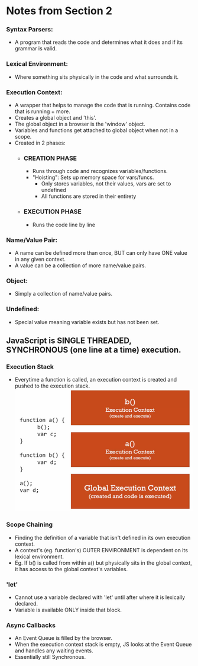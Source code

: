 # Notes from Section 2

### Syntax Parsers: 
 - A program that reads the code and determines what it does and if its grammar is valid.
### Lexical Environment: 
 - Where something sits physically in the code and what surrounds it.
### Execution Context: 
 - A wrapper that helps to manage the code that is running. Contains code that is running + more.
 - Creates a global object and 'this'.
 - The global object in a browser is the 'window' object.
 - Variables and functions get attached to global object when not in a scope.
 - Created in 2 phases:
    - ### CREATION PHASE
        - Runs through code and recognizes variables/functions.
        - "Hoisting": Sets up memory space for vars/funcs.
            - Only stores variables, not their values, vars are set to undefined
            - All functions are stored in their entirety
    - ### EXECUTION PHASE
        - Runs the code line by line

### Name/Value Pair: 
 - A name can be defined more than once, BUT can only have ONE value in any given context.
 - A value can be a collection of more name/value pairs.
### Object:
 - Simply a collection of name/value pairs.

### Undefined:
 - Special value meaning variable exists but has not been set.
 
## JavaScript is SINGLE THREADED, SYNCHRONOUS (one line at a time) execution.

### Execution Stack
 - Everytime a function is called, an execution context is created and pushed to the execution stack. 
 ![exStack](exstack.png)

### Scope Chaining
 - Finding the definition of a variable that isn't defined in its own execution context.
 - A context's (eg. function's) OUTER ENVIRONMENT is dependent on its lexical environment.
 - Eg. If b() is called from within a() but physically sits in the global context, it has access to the global context's variables.

### 'let'
 - Cannot use a variable declared with 'let' until after where it is lexically declared.
 - Variable is available ONLY inside that block.

### Async Callbacks
 - An Event Queue is filled by the browser.
 - When the execution context stack is empty, JS looks at the Event Queue and handles any waiting events.
 - Essentially still Synchronous.
